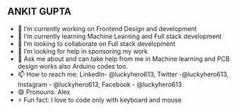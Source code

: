## ANKIT GUPTA

<!--
**luckyhero613/luckyhero613** is a ✨ _special_ ✨ repository because its `README.md` (this file) appears on your GitHub profile.
-->

- 🔭 I’m currently working on Frontend Design and development
- 🌱 I’m currently learning Machine Learning and Full stack development
- 👯 I’m looking to collaborate on Full stack development
- 🤔 I’m looking for help in sponsoring my work
- 💬 Ask me about and can take help from me in Machine learning and PCB design works also Arduino codes too.
- 📫 How to reach me: LinkedIn- @luckyhero613, Twitter -@luckyhero613, Instagram - @luckyhero613, Facebook - @luckyhero613
- 😄 Pronouns: Alex
- ⚡ Fun fact: I love to code only with keyboard and mouse

